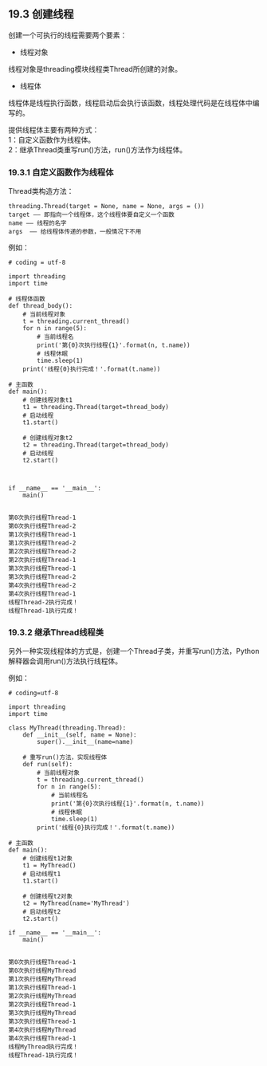 ## 19.3 创建线程

创建一个可执行的线程需要两个要素：  
* 线程对象  
  
线程对象是threading模块线程类Thread所创建的对象。

* 线程体  
  
线程体是线程执行函数，线程启动后会执行该函数，线程处理代码是在线程体中编写的。

提供线程体主要有两种方式：  
1：自定义函数作为线程体。  
2：继承Thread类重写run()方法，run()方法作为线程体。  

### 19.3.1 自定义函数作为线程体

Thread类构造方法：  

    threading.Thread(target = None, name = None, args = ())
    target —— 即指向一个线程体，这个线程体要自定义一个函数
    name —— 线程的名字
    args  —— 给线程体传递的参数，一般情况下不用

例如：

    # coding = utf-8

    import threading
    import time

    # 线程体函数
    def thread_body():
        # 当前线程对象
        t = threading.current_thread()
        for n in range(5):
            # 当前线程名
            print('第{0}次执行线程{1}'.format(n, t.name))
            # 线程休眠
            time.sleep(1)
        print('线程{0}执行完成！'.format(t.name))

    # 主函数
    def main():
        # 创建线程对象t1
        t1 = threading.Thread(target=thread_body)
        # 启动线程
        t1.start()

        # 创建线程对象t2
        t2 = threading.Thread(target=thread_body)
        # 启动线程
        t2.start()



    if __name__ == '__main__':
        main()


    第0次执行线程Thread-1
    第0次执行线程Thread-2
    第1次执行线程Thread-1
    第1次执行线程Thread-2
    第2次执行线程Thread-2
    第2次执行线程Thread-1
    第3次执行线程Thread-1
    第3次执行线程Thread-2
    第4次执行线程Thread-2
    第4次执行线程Thread-1
    线程Thread-2执行完成！
    线程Thread-1执行完成！

### 19.3.2 继承Thread线程类

另外一种实现线程体的方式是，创建一个Thread子类，并重写run()方法，Python解释器会调用run()方法执行线程体。  

例如：

    # coding=utf-8

    import threading
    import time

    class MyThread(threading.Thread):
        def __init__(self, name = None):
            super().__init__(name=name)

        # 重写run()方法，实现线程体
        def run(self):
            # 当前线程对象
            t = threading.current_thread()
            for n in range(5):
                # 当前线程名
                print('第{0}次执行线程{1}'.format(n, t.name))
                # 线程休眠
                time.sleep(1)
            print('线程{0}执行完成！'.format(t.name))

    # 主函数
    def main():
        # 创建线程t1对象
        t1 = MyThread()
        # 启动线程t1
        t1.start()

        # 创建线程t2对象
        t2 = MyThread(name='MyThread')
        # 启动线程t2
        t2.start()

    if __name__ == '__main__':
        main()


    第0次执行线程Thread-1
    第0次执行线程MyThread
    第1次执行线程MyThread
    第1次执行线程Thread-1
    第2次执行线程MyThread
    第2次执行线程Thread-1
    第3次执行线程MyThread
    第3次执行线程Thread-1
    第4次执行线程MyThread
    第4次执行线程Thread-1
    线程MyThread执行完成！
    线程Thread-1执行完成！

